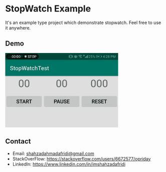 
# StopWatch Example

It's an example type project which demonstrate stopwatch. Feel free to use it anywhere. 
## Demo

![Gif file](https://github.com/shahzadafridi/StopWatchTest/blob/master/20190619_163412.gif?raw=true "Title")

## Contact

 - Email:     shahzadahmadafridi@gmail.com 
 - StackOverFlow: https://stackoverflow.com/users/6672577/opriday 
 - LinkedIn: https://www.linkedin.com/in/imshahzadafridi


